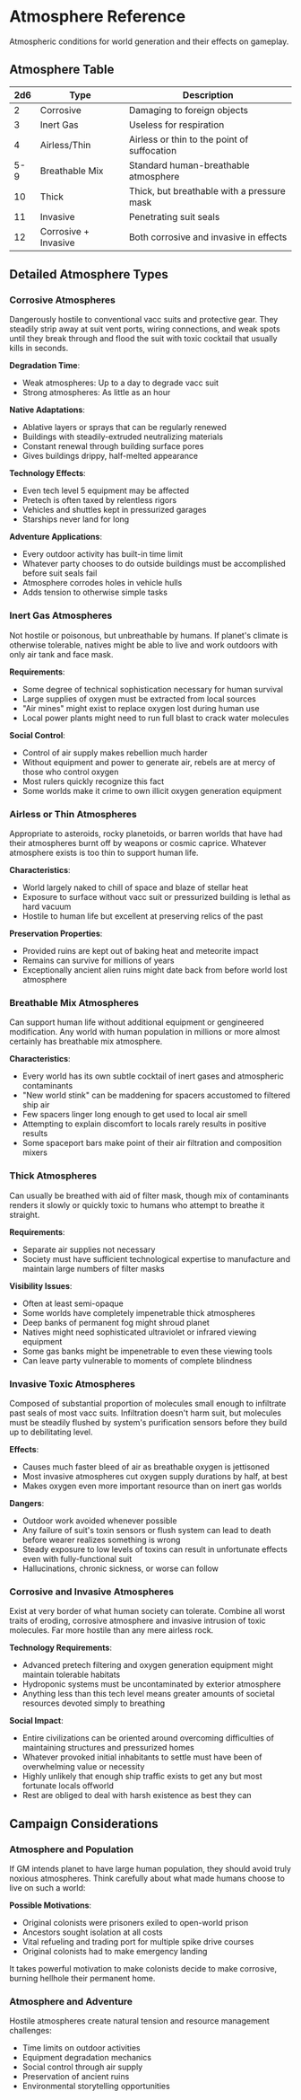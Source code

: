 # Atmosphere Reference

Atmospheric conditions for world generation and their effects on gameplay.

## Atmosphere Table

| 2d6 | Type | Description |
|-----|------|-------------|
| 2 | Corrosive | Damaging to foreign objects |
| 3 | Inert Gas | Useless for respiration |
| 4 | Airless/Thin | Airless or thin to the point of suffocation |
| 5-9 | Breathable Mix | Standard human-breathable atmosphere |
| 10 | Thick | Thick, but breathable with a pressure mask |
| 11 | Invasive | Penetrating suit seals |
| 12 | Corrosive + Invasive | Both corrosive and invasive in effects |

## Detailed Atmosphere Types

### Corrosive Atmospheres

Dangerously hostile to conventional vacc suits and protective gear. They steadily strip away at suit vent ports, wiring connections, and weak spots until they break through and flood the suit with toxic cocktail that usually kills in seconds.

**Degradation Time**:
- Weak atmospheres: Up to a day to degrade vacc suit
- Strong atmospheres: As little as an hour

**Native Adaptations**:
- Ablative layers or sprays that can be regularly renewed
- Buildings with steadily-extruded neutralizing materials
- Constant renewal through building surface pores
- Gives buildings drippy, half-melted appearance

**Technology Effects**:
- Even tech level 5 equipment may be affected
- Pretech is often taxed by relentless rigors
- Vehicles and shuttles kept in pressurized garages
- Starships never land for long

**Adventure Applications**:
- Every outdoor activity has built-in time limit
- Whatever party chooses to do outside buildings must be accomplished before suit seals fail
- Atmosphere corrodes holes in vehicle hulls
- Adds tension to otherwise simple tasks

### Inert Gas Atmospheres

Not hostile or poisonous, but unbreathable by humans. If planet's climate is otherwise tolerable, natives might be able to live and work outdoors with only air tank and face mask.

**Requirements**:
- Some degree of technical sophistication necessary for human survival
- Large supplies of oxygen must be extracted from local sources
- "Air mines" might exist to replace oxygen lost during human use
- Local power plants might need to run full blast to crack water molecules

**Social Control**:
- Control of air supply makes rebellion much harder
- Without equipment and power to generate air, rebels are at mercy of those who control oxygen
- Most rulers quickly recognize this fact
- Some worlds make it crime to own illicit oxygen generation equipment

### Airless or Thin Atmospheres

Appropriate to asteroids, rocky planetoids, or barren worlds that have had their atmospheres burnt off by weapons or cosmic caprice. Whatever atmosphere exists is too thin to support human life.

**Characteristics**:
- World largely naked to chill of space and blaze of stellar heat
- Exposure to surface without vacc suit or pressurized building is lethal as hard vacuum
- Hostile to human life but excellent at preserving relics of the past

**Preservation Properties**:
- Provided ruins are kept out of baking heat and meteorite impact
- Remains can survive for millions of years
- Exceptionally ancient alien ruins might date back from before world lost atmosphere

### Breathable Mix Atmospheres

Can support human life without additional equipment or gengineered modification. Any world with human population in millions or more almost certainly has breathable mix atmosphere.

**Characteristics**:
- Every world has its own subtle cocktail of inert gases and atmospheric contaminants
- "New world stink" can be maddening for spacers accustomed to filtered ship air
- Few spacers linger long enough to get used to local air smell
- Attempting to explain discomfort to locals rarely results in positive results
- Some spaceport bars make point of their air filtration and composition mixers

### Thick Atmospheres

Can usually be breathed with aid of filter mask, though mix of contaminants renders it slowly or quickly toxic to humans who attempt to breathe it straight.

**Requirements**:
- Separate air supplies not necessary
- Society must have sufficient technological expertise to manufacture and maintain large numbers of filter masks

**Visibility Issues**:
- Often at least semi-opaque
- Some worlds have completely impenetrable thick atmospheres
- Deep banks of permanent fog might shroud planet
- Natives might need sophisticated ultraviolet or infrared viewing equipment
- Some gas banks might be impenetrable to even these viewing tools
- Can leave party vulnerable to moments of complete blindness

### Invasive Toxic Atmospheres

Composed of substantial proportion of molecules small enough to infiltrate past seals of most vacc suits. Infiltration doesn't harm suit, but molecules must be steadily flushed by system's purification sensors before they build up to debilitating level.

**Effects**:
- Causes much faster bleed of air as breathable oxygen is jettisoned
- Most invasive atmospheres cut oxygen supply durations by half, at best
- Makes oxygen even more important resource than on inert gas worlds

**Dangers**:
- Outdoor work avoided whenever possible
- Any failure of suit's toxin sensors or flush system can lead to death before wearer realizes something is wrong
- Steady exposure to low levels of toxins can result in unfortunate effects even with fully-functional suit
- Hallucinations, chronic sickness, or worse can follow

### Corrosive and Invasive Atmospheres

Exist at very border of what human society can tolerate. Combine all worst traits of eroding, corrosive atmosphere and invasive intrusion of toxic molecules. Far more hostile than any mere airless rock.

**Technology Requirements**:
- Advanced pretech filtering and oxygen generation equipment might maintain tolerable habitats
- Hydroponic systems must be uncontaminated by exterior atmosphere
- Anything less than this tech level means greater amounts of societal resources devoted simply to breathing

**Social Impact**:
- Entire civilizations can be oriented around overcoming difficulties of maintaining structures and pressurized homes
- Whatever provoked initial inhabitants to settle must have been of overwhelming value or necessity
- Highly unlikely that enough ship traffic exists to get any but most fortunate locals offworld
- Rest are obliged to deal with harsh existence as best they can

## Campaign Considerations

### Atmosphere and Population

If GM intends planet to have large human population, they should avoid truly noxious atmospheres. Think carefully about what made humans choose to live on such a world:

**Possible Motivations**:
- Original colonists were prisoners exiled to open-world prison
- Ancestors sought isolation at all costs
- Vital refueling and trading port for multiple spike drive courses
- Original colonists had to make emergency landing

It takes powerful motivation to make colonists decide to make corrosive, burning hellhole their permanent home.

### Atmosphere and Adventure

Hostile atmospheres create natural tension and resource management challenges:
- Time limits on outdoor activities
- Equipment degradation mechanics
- Social control through air supply
- Preservation of ancient ruins
- Environmental storytelling opportunities